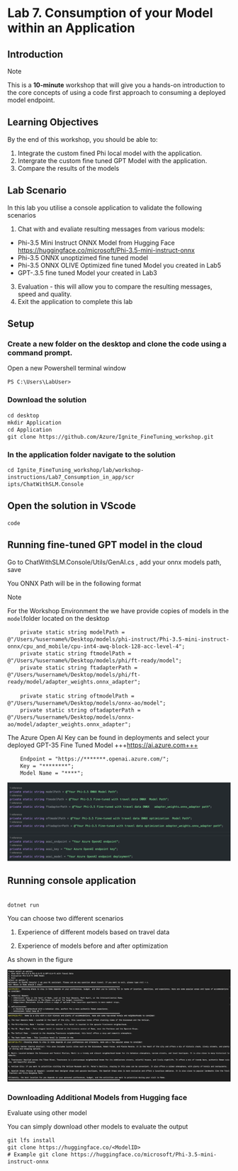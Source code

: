 # Lab 7. Consumption of your Model within an Application 

## Introduction

> [!NOTE]
>This is a **10-minute** workshop that will give you a hands-on introduction to the core concepts of using a code first approach to consuming a deployed model endpoint.

## Learning Objectives

By the end of this workshop, you should be able to:
1. Integrate the custom fined Phi local model with the application.
1. Intergrate the custom fine tuned GPT Model with the application.
2. Compare the results of the models

## Lab Scenario
In this lab you utilise a console application to validate the following scenarios 
1. Chat with and evaliate resulting messages from various models:
- Phi-3.5 Mini Instruct ONNX Model from Hugging Face https://huggingface.co/microsoft/Phi-3.5-mini-instruct-onnx
- Phi-3.5 ONNX unoptizimed fine tuned model  
- Phi-3.5 ONNX OLIVE Optimized fine tuned Model you created in Lab5
- GPT-.3.5 fine tuned Model your created in Lab3
3. Evaluation - this will allow you to compare the resulting messages, speed and quality.
4. Exit the application to complete this lab 

## Setup 

### Create a new folder on the desktop and clone the code using a command prompt.

Open a new Powershell terminal window

``` 
PS C:\Users\LabUser>
```

### Download the solution 

```
cd desktop
mkdir Application
cd Application
git clone https://github.com/Azure/Ignite_FineTuning_workshop.git
```

### In the application folder navigate to the solution 

```
cd Ignite_FineTuning_workshop/lab/workshop-instructions/Lab7_Consumption_in_app/scr
ipts/ChatWithSLM.Console
```

## Open the solution in VScode 

```
code
```

## Running fine-tuned GPT model in the cloud 

Go to ChatWithSLM.Console/Utils/GenAI.cs , add your onnx models path, save

You ONNX Path will be in the following format


> [!NOTE]
> For the Workshop Environment the we have provide copies of models in the `model`folder located on the desktop 

```
    private static string modelPath = @"/Users/%username%/Desktop/models/phi-instruct/Phi-3.5-mini-instruct-onnx/cpu_and_mobile/cpu-int4-awq-block-128-acc-level-4";
    private static string ftmodelPath = @"/Users/%username%/Desktop/models/phi/ft-ready/model";
    private static string ftadapterPath = @"/Users/%username%/Desktop/models/phi/ft-ready/model/adapter_weights.onnx_adapter";

    private static string oftmodelPath = @"/Users/%username%/Desktop/models/onnx-ao/model";
    private static string oftadapterPath = @"/Users/%username%/Desktop/models/onnx-ao/model/adapter_weights.onnx_adapter";
```
The Azure Open AI Key can be found in deployments and select your deployed GPT-35 Fine Tuned Model +++https://ai.azure.com+++

```
    Endpoint = "https://*******.openai.azure.com/";
    Key = "********";
    Model Name = "****";

``` 

![location](./images/location.png)


## Running console application


```

dotnet run

```

You can choose two different scenarios

1. Experience of different models based on travel data

2. Experience of models before and after optimization

As shown in the figure


![result](./images/result.png)


### Downloading Additional Models from Hugging face 

Evaluate using other model 

You can simply download other models to evaluate the output
```
git lfs install
git clone https://huggingface.co/<ModelID>
# Example git clone https://huggingface.co/microsoft/Phi-3.5-mini-instruct-onnx
```
